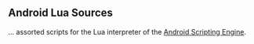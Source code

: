 ## Android Lua Sources

... assorted scripts for the Lua interpreter of the [Android Scripting
Engine](http://code.google.com/p/android-scripting/).
